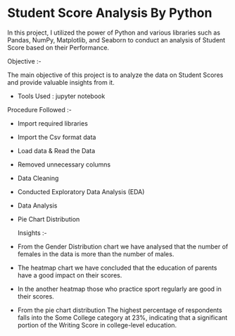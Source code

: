 # Student Score Analysis By Python

In this project, I utilized the power of Python and various libraries such as Pandas, NumPy, Matplotlib, and Seaborn to conduct an analysis of Student Score based on their Performance.

Objective :-

The main objective of this project is to analyze the data on Student Scores and provide valuable insights from it.

- Tools Used : jupyter notebook
  
Procedure Followed :-

- Import required libraries
- Import the Csv format data
- Load data & Read the Data
- Removed unnecessary columns
- Data Cleaning
- Conducted Exploratory Data Analysis (EDA)
- Data Analysis
- Pie Chart Distribution

  Insights :-
  
- From the Gender Distribution chart we have analysed that the number of females in the data is more than the number of males.
- The heatmap chart we have concluded that the education of parents have a good impact on their scores.
- In the another heatmap those who practice sport regularly are good in their scores.
- From the pie chart distribution The highest percentage of respondents falls into the Some College category at 23%, indicating that a significant portion of the Writing Score in college-level education.
